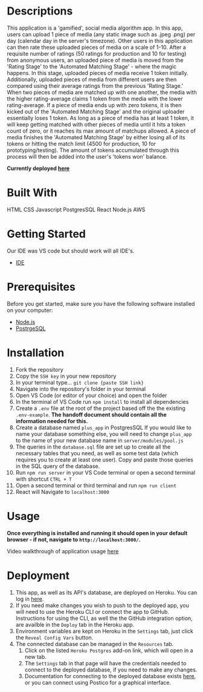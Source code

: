 # Descriptions
This application is a 'gamified', social media algorithm app. In this app, users can upload 1 piece of media (any static image such as .jpeg .png) per day (calendar day in the server's timezone). Other users in this application can then rate these uploaded pieces of media on a scale of 1-10. After a requisite number of ratings (50 ratings for production and 10 for testing) from anonymous users, an uploaded piece of media is moved from the 'Rating Stage' to the  'Automated Matching Stage' - where the magic happens. In this stage, uploaded pieces of media receive 1 token initially. Additionally, uploaded pieces of media from different users are then compared using their average ratings from the previous 'Rating Stage.' When two pieces of media are matched up with one another, the media with the higher rating-average claims 1 token from the media with the lower rating-average. If a piece of media ends up with zero tokens, it is then kicked out of the 'Automated Matching Stage' and the original uploader essentially loses 1 token. As long as a piece of media has at least 1 token, it will keep getting matched with other pieces of media until it hits a token count of zero, or it reaches its max amount of matchups allowed. A piece of media finishes the 'Automated Matching Stage' by either losing all of its tokens or hitting the match limit (4500 for production, 10 for prototyping/testing). The amount of tokens accumulated through this process will then be added into the user's 'tokens won' balance.

**Currently deployed [here](https://plus-app-f1a61fe6dbd4.herokuapp.com/)**

# Built With

HTML
CSS
Javascript
PostgresSQL
React
Node.js
AWS

# Getting Started

Our IDE was VS code but should work will all IDE's.
- [IDE](https://code.visualstudio.com/)


# Prerequisites

Before you get started, make sure you have the following software installed on your computer:

- [Node.js](https://nodejs.org/en/)
- [PostrgeSQL](https://www.postgresql.org/)

# Installation

1. Fork the repository
2. Copy the `SSH key` in your new repository
3. In your terminal type... `git clone {paste SSH link}`
4. Navigate into the repository's folder in your terminal
5. Open VS Code (or editor of your choice) and open the folder
6. In the terminal of VS Code run `npm install` to install all dependencies
7. Create a `.env` file at the root of the project based off the the existing
   `.env-example`. **The handoff document should contain all the information needed for this.**
8. Create a database named `plus_app` in PostgresSQL If you would like to name your database something else, you will need to change `plus_app` to the name of your new database name in `server/modules/pool.js`
9. The queries in the `database.sql` file are set up to create all the
   necessary tables that you need, as well as some test data
   (which requires you to create at least one user). Copy and paste those
   queries in the SQL query of the database.
10. Run `npm run server` in your VS Code terminal or open a second terminal with shortcut `CTRL + T`
11. Open a second terminal or third terminal and run `npm run client`
12. React will Navigate to `localhost:3000`

# Usage

**Once everything is installed and running it should open in your default browser - if not, navigate to `http://localhost:3000/`.**

Video walkthrough of application usage [here](https://youtu.be/_bvIbrzSco8)

# Deployment

1. This app, as well as its API's database, are deployed on Heroku. You can
   log in [here](https://www.heroku.com/).
2. If you need make changes you wish to push to the deployed app, you will need
   to use the Heroku CLI or connect the app to GitHub. Instructions for using
   the CLI, as well the the GitHub integration option, are availble in the
   `Deploy` tab in the Heroku app.
3. Environment variables are kept on Heroku in the `Settings` tab, just click the
   `Reveal Config Vars` button.
4. The connected database can be managed in the `Resources` tab.
   1. Click on the listed `Heroku Postgres` add-on link, which will open in
      a new tab.
   2. The `Settings` tab in that page will have the credentials needed to
      connect to the deployed database, if you need to make any changes.
   3. Documentation for connecting to the deployed database exists
      [here](https://devcenter.heroku.com/articles/connecting-heroku-postgres),
      or you can connect using Postico for a graphical interface.
